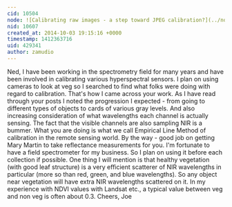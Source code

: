 ```yaml
---
cid: 10504
node: ![Calibrating raw images - a step toward JPEG calibration?](../notes/nedhorning/06-23-2014/calibrating-raw-images-a-step-toward-jpeg-calibration)
nid: 10607
created_at: 2014-10-03 19:15:16 +0000
timestamp: 1412363716
uid: 429341
author: zamudio
---
```


Ned, I have been working in the spectrometry field for many years and have been involved in calibrating various hyperspectral sensors. I plan on using cameras to look at veg so I searched to find what folks were doing with regard to calibration.  That's how I came across your work. As I have read through your posts I noted the progression I expected - from going to different types of objects to cards of various gray levels. And also increasing consideration of what wavelengths each channel is actually sensing. The fact that the visible channels are also sampling NIR is a bummer. What you are doing is what we call Empirical Line Method of calibration in the remote sensing world.  By the way - good job on getting Mary Martin to take reflectance measurements for you. I'm fortunate to have a field spectrometer for my business.  So I plan on using it before each collection if possible. One thing I will mention is that healthy vegetation (with good leaf structure) is a very efficient scatterer of NIR wavelengths in particular (more so than red, green, and blue wavelengths).  So any object near vegetation will have extra NIR wavelengths scattered on it.  In my experience with NDVI values with Landsat etc., a typical value between veg and non veg is often about 0.3. 
Cheers,
Joe